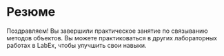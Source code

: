 # Резюме

Поздравляем! Вы завершили практическое занятие по связыванию методов объектов. Вы можете практиковаться в других лабораторных работах в LabEx, чтобы улучшить свои навыки.
